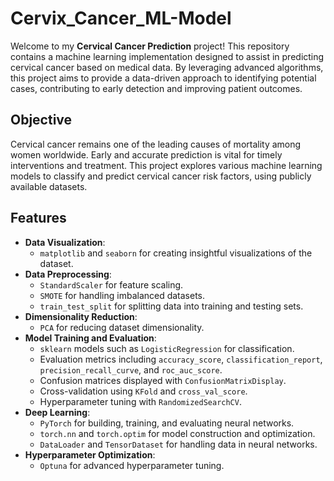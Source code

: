 # Cervix_Cancer_ML-Model
Welcome to my **Cervical Cancer Prediction** project! This repository contains a machine learning implementation designed to assist in predicting cervical cancer based on medical data. By leveraging advanced algorithms, this project aims to provide a data-driven approach to identifying potential cases, contributing to early detection and improving patient outcomes.

## Objective

Cervical cancer remains one of the leading causes of mortality among women worldwide. Early and accurate prediction is vital for timely interventions and treatment. This project explores various machine learning models to classify and predict cervical cancer risk factors, using publicly available datasets.

## Features

- **Data Visualization**: 
  - `matplotlib` and `seaborn` for creating insightful visualizations of the dataset.
- **Data Preprocessing**: 
  - `StandardScaler` for feature scaling.
  - `SMOTE` for handling imbalanced datasets.
  - `train_test_split` for splitting data into training and testing sets.
- **Dimensionality Reduction**: 
  - `PCA` for reducing dataset dimensionality.
- **Model Training and Evaluation**:
  - `sklearn` models such as `LogisticRegression` for classification.
  - Evaluation metrics including `accuracy_score`, `classification_report`, `precision_recall_curve`, and `roc_auc_score`.
  - Confusion matrices displayed with `ConfusionMatrixDisplay`.
  - Cross-validation using `KFold` and `cross_val_score`.
  - Hyperparameter tuning with `RandomizedSearchCV`.
- **Deep Learning**:
  - `PyTorch` for building, training, and evaluating neural networks.
  - `torch.nn` and `torch.optim` for model construction and optimization.
  - `DataLoader` and `TensorDataset` for handling data in neural networks.
- **Hyperparameter Optimization**:
  - `Optuna` for advanced hyperparameter tuning.
